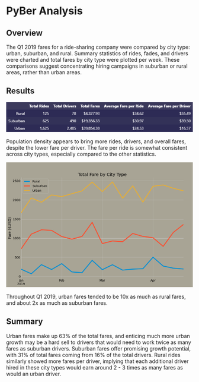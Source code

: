 # PyBer Analysis

## Overview

The Q1 2019 fares for a ride-sharing company were compared by city type: urban, suburban, and rural. Summary statistics of rides, fades, and drivers were charted and total fares by city type were plotted per week. These comparisons suggest concentrating hiring campaigns in suburban or rural areas, rather than urban areas.

## Results

![summary_df_pic](./Resources/summary_df.png)

Population density appears to bring more rides, drivers, and overall fares, despite the lower fare per driver. The fare per ride is somewhat consistent across city types, especially compared to the other statistics.

![fare_plot](./analysis/PyBer_fare_summary.png)

Throughout Q1 2019, urban fares tended to be 10x as much as rural fares, and about 2x as much as suburban fares.

## Summary

Urban fares make up 63% of the total fares, and enticing much more urban growth may be a hard sell to drivers that would need to work twice as many fares as suburban drivers. Suburban fares offer promising growth potential, with 31% of total fares coming from 16% of the total drivers. Rural rides similarly showed more fares per driver, implying that each additional driver hired in these city types would earn around 2 - 3 times as many fares as would an urban driver.